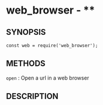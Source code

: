 # web_browser - **

## SYNOPSIS

```
const web = require('web_browser');
```

## METHODS

`open`
:   Open a url in a web browser

## DESCRIPTION
